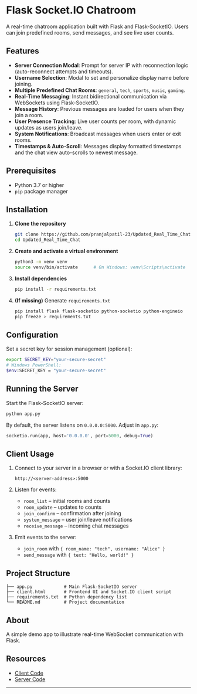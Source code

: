 # Flask Socket.IO Chatroom

A real-time chatroom application built with Flask and Flask-SocketIO. Users can join predefined rooms, send messages, and see live user counts.

## Features

* **Server Connection Modal**: Prompt for server IP with reconnection logic (auto-reconnect attempts and timeouts).
* **Username Selection**: Modal to set and personalize display name before joining.
* **Multiple Predefined Chat Rooms**: `general`, `tech`, `sports`, `music`, `gaming`.
* **Real-Time Messaging**: Instant bidirectional communication via WebSockets using Flask-SocketIO.
* **Message History**: Previous messages are loaded for users when they join a room.
* **User Presence Tracking**: Live user counts per room, with dynamic updates as users join/leave.
* **System Notifications**: Broadcast messages when users enter or exit rooms.
* **Timestamps & Auto-Scroll**: Messages display formatted timestamps and the chat view auto-scrolls to newest message.

## Prerequisites

* Python 3.7 or higher
* `pip` package manager

## Installation

1. **Clone the repository**

   ```bash
   git clone https://github.com/pranjalpatil-23/Updated_Real_Time_Chat.git
   cd Updated_Real_Time_Chat
   ```

2. **Create and activate a virtual environment**

   ```bash
   python3 -m venv venv
   source venv/bin/activate      # On Windows: venv\Scripts\activate
   ```

3. **Install dependencies**

   ```bash
   pip install -r requirements.txt
   ```

4. **(If missing)** Generate `requirements.txt`

   ```bash
   pip install flask flask-socketio python-socketio python-engineio
   pip freeze > requirements.txt
   ```

## Configuration

Set a secret key for session management (optional):

```bash
export SECRET_KEY="your-secure-secret"
# Windows PowerShell:
$env:SECRET_KEY = "your-secure-secret"
```

## Running the Server

Start the Flask-SocketIO server:

```bash
python app.py
```

By default, the server listens on `0.0.0.0:5000`. Adjust in `app.py`:

```python
socketio.run(app, host='0.0.0.0', port=5000, debug=True)
```

## Client Usage

1. Connect to your server in a browser or with a Socket.IO client library:

   ```
   http://<server-address>:5000
   ```
2. Listen for events:

   * `room_list` – initial rooms and counts
   * `room_update` – updates to counts
   * `join_confirm` – confirmation after joining
   * `system_message` – user join/leave notifications
   * `receive_message` – incoming chat messages
3. Emit events to the server:

   * `join_room` with `{ room_name: "tech", username: "Alice" }`
   * `send_message` with `{ text: "Hello, world!" }`

## Project Structure

```
├── app.py            # Main Flask-SocketIO server
├── client.html       # Frontend UI and Socket.IO client script
├── requirements.txt  # Python dependency list
└── README.md         # Project documentation
```

## About

A simple demo app to illustrate real-time WebSocket communication with Flask.

## Resources

* [Client Code](client.html)
* [Server Code](app.py)

---
